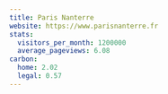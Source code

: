 ```yaml
---
title: Paris Nanterre
website: https://www.parisnanterre.fr
stats:
  visitors_per_month: 1200000
  average_pageviews: 6.08
carbon:
  home: 2.02
  legal: 0.57
---
```


